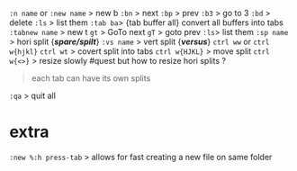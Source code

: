 `:n name` or `:new name` > new b
	 `:bn` > next
	 `:bp` > prev
	 `:b3` > go to 3
	 `:bd` > delete
	 `:ls` > list them
 `:tab ba`> {tab buffer all} convert all buffers into tabs
	  `:tabnew name` > new t
	  `gt` > GoTo next
	  `gT` > goto prev
	  `:ls`> list them
`:sp name` > hori split {***spare/spilt***}
	`:vs name` > vert split {***versus***}
	`ctrl ww` or `ctrl w{hjkl}`
		`ctrl wt` > covert split into tabs
		`ctrl w{HJKL}` > move split
		`ctrl w{<>}` > resize slowly #quest but how to resize hori splits ?

> each tab can have its own splits

`:qa` > quit all 


# extra
`:new %:h press-tab` > allows for fast creating a new file on same folder
